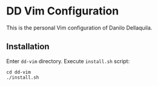 DD Vim Configuration
====================

This is the personal Vim configuration of Danilo Dellaquila.

Installation
------------

Enter `dd-vim` directory. Execute `install.sh` script:

    cd dd-vim
    ./install.sh

